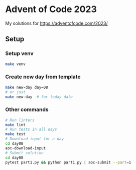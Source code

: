 # Advent of Code 2023

My solutions for https://adventofcode.com/2023/

## Setup

### Setup venv

```bash
make venv
```

### Create new day from template

```bash
make new-day day=08
# or just
make new-day  # for today date
```

### Other commands

```bash
# Run linters
make lint
# Run tests in all days
make test
# Download input for a day
cd day08
aoc-download-input
# Submit solution
cd day08
pytest part1.py && python part1.py | aoc-submit --part=1
```
